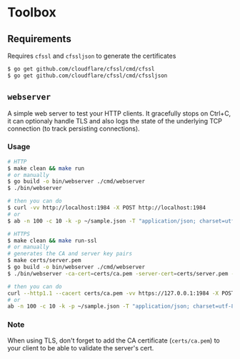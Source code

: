 # Toolbox

## Requirements

Requires `cfssl` and `cfssljson` to generate the certificates
```bash
$ go get github.com/cloudflare/cfssl/cmd/cfssl
$ go get github.com/cloudflare/cfssl/cmd/cfssljson
```

## `webserver`

A simple web server to test your HTTP clients. It gracefully stops on Ctrl+C, it can optionaly handle TLS and also logs the state of the underlying TCP connection (to track persisting connections).

### Usage

```bash
# HTTP
$ make clean && make run
# or manually
$ go build -o bin/webserver ./cmd/webserver
$ ./bin/webserver

# then you can do
$ curl -vv http://localhost:1984 -X POST http://localhost:1984
# or
$ ab -n 100 -c 10 -k -p ~/sample.json -T "application/json; charset=utf-8" http://localhost:1984

# HTTPS
$ make clean && make run-ssl
# or manually
# generates the CA and server key pairs
$ make certs/server.pem
$ go build -o bin/webserver ./cmd/webserver
$ ./bin/webserver -ca-cert=certs/ca.pem -server-cert=certs/server.pem -server-key=certs/server-key.pem

# then you can do
curl --http1.1 --cacert certs/ca.pem -vv https://127.0.0.1:1984 -X POST https://127.0.0.1:1984
# or
ab -n 100 -c 10 -k -p ~/sample.json -T "application/json; charset=utf-8" https://127.0.0.1:1984
```

### Note

When using TLS, don't forget to add the CA certificate (`certs/ca.pem`) to your client to be able to validate the server's cert.
